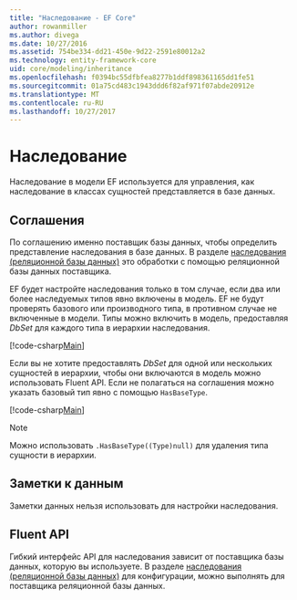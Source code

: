 ```yaml
---
title: "Наследование - EF Core"
author: rowanmiller
ms.author: divega
ms.date: 10/27/2016
ms.assetid: 754be334-dd21-450e-9d22-2591e80012a2
ms.technology: entity-framework-core
uid: core/modeling/inheritance
ms.openlocfilehash: f0394bc55dfbfea8277b1ddf898361165dd1fe51
ms.sourcegitcommit: 01a75cd483c1943ddd6f82af971f07abde20912e
ms.translationtype: MT
ms.contentlocale: ru-RU
ms.lasthandoff: 10/27/2017
---
```

# <a name="inheritance"></a>Наследование

Наследование в модели EF используется для управления, как наследование в классах сущностей представляется в базе данных.

## <a name="conventions"></a>Соглашения

По соглашению именно поставщик базы данных, чтобы определить представление наследования в базе данных. В разделе [наследования (реляционной базы данных)](relational/inheritance.md) это обработки с помощью реляционной базы данных поставщика.

EF будет настройте наследования только в том случае, если два или более наследуемых типов явно включены в модель. EF не будут проверять базового или производного типа, в противном случае не включенные в модели. Типы можно включить в модель, предоставляя *DbSet<TEntity>*  для каждого типа в иерархии наследования.

[!code-csharp[Main](../../../samples/core/Modeling/Conventions/Samples/InheritanceDbSets.cs?highlight=3-4&name=Model)]

Если вы не хотите предоставлять *DbSet<TEntity>*  для одной или нескольких сущностей в иерархии, чтобы они включаются в модель можно использовать Fluent API.
Если не полагаться на соглашения можно указать базовый тип явно с помощью `HasBaseType`.

[!code-csharp[Main](../../../samples/core/Modeling/Conventions/Samples/InheritanceModelBuilder.cs?highlight=7&name=Context)]

> [!NOTE]
> Можно использовать `.HasBaseType((Type)null)` для удаления типа сущности в иерархии.

## <a name="data-annotations"></a>Заметки к данным

Заметки данных нельзя использовать для настройки наследования.

## <a name="fluent-api"></a>Fluent API

Гибкий интерфейс API для наследования зависит от поставщика базы данных, которую вы используете. В разделе [наследования (реляционной базы данных)](relational/inheritance.md) для конфигурации, можно выполнять для поставщика реляционной базы данных.
